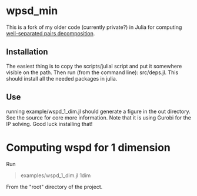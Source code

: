 # wpsd_min


This is a fork of my older code (currently private?) in Julia for computing 
[well-separated pairs decomposition](https://en.wikipedia.org/wiki/Well-separated_pair_decomposition).

Installation
------------
The easiest thing is to copy the scripts/julial script and put
it somewhere visible on the path. Then run (from the command line):
src/deps.jl. This should install all the needed packages in julia.


Use
---
running example/wspd_1_dim.jl should generate a figure in the out
directory. See the source for core more information. Note that it is
using Gurobi for the IP solving. Good luck installing that!


# Computing wspd for 1 dimension

Run 

> examples/wspd_1_dim.jl 1dim

From the "root" directory of the project.
